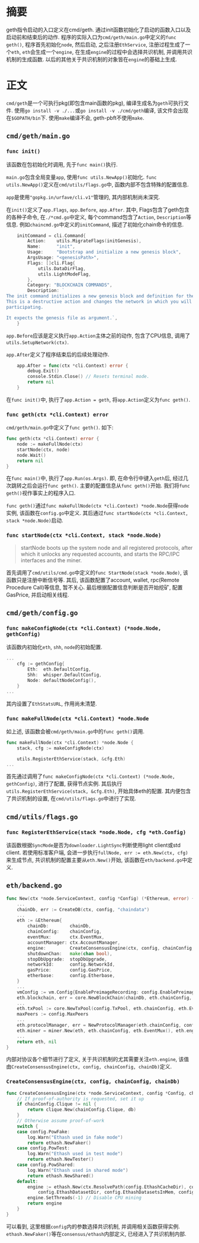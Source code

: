# 摘要

geth指令启动的入口定义在cmd/geth. 通过init函数初始化了启动的函数入口以及启动前和结束后的动作. 程序的实际入口为`cmd/geth/main.go`中定义的`func geth()`, 程序首先初始化`node`, 然后启动, 之后注册`EthService`, 注册过程生成了一个`eth`, `eth`会生成一个`engine`, 在生成`engine`的过程中会选择共识机制, 并调用共识机制的生成函数. 以后的其他关于共识机制的对象皆在`engine`的基础上生成.

# 正文

`cmd/geth`是一个可执行pkg(即包含main函数的pkg), 编译生成名为`geth`可执行文件. 使用`go install -v ./...`或`go install -v ./cmd/geth`编译, 该文件会出现在`$GOPATH/bin`下. 使用`make`编译不会, geth-pbft不使用`make`.

## `cmd/geth/main.go`

### `func init()`

该函数在包初始化时调用, 先于`func main()`执行.

`main.go`包含全局变量`app`, 使用`func utils.NewApp()`初始化. `func utils.NewApp()`定义在`cmd/utils/flags.go`中, 函数内部不包含特殊的配置信息.

`app`是使用`"gopkg.in/urfave/cli.v1"`管理的, 其内部机制尚未深究.

在`init()`定义了`app.Flags`, `app.Before`, `app.After`. 其中, Flags包含了geth包含的各种子命令, 在`./*cmd.go`中定义, 每个command包含了`Action`, `Description`等信息. 例如`chaincmd.go`中定义的`initCommand`, 描述了初始化chain命令的信息.
```go
	initCommand = cli.Command{
		Action:    utils.MigrateFlags(initGenesis),
		Name:      "init",
		Usage:     "Bootstrap and initialize a new genesis block",
		ArgsUsage: "<genesisPath>",
		Flags: []cli.Flag{
			utils.DataDirFlag,
			utils.LightModeFlag,
		},
		Category: "BLOCKCHAIN COMMANDS",
		Description: `
The init command initializes a new genesis block and definition for the network.
This is a destructive action and changes the network in which you will be
participating.

It expects the genesis file as argument.`,
	}
```

`app.Before`应该是定义执行`app.Action`主体之前的动作, 包含了CPU信息, 调用了`utils.SetupNetwork(ctx)`.

`app.After`定义了程序结束后的后续处理动作.
```go
	app.After = func(ctx *cli.Context) error {
		debug.Exit()
		console.Stdin.Close() // Resets terminal mode.
		return nil
	}
```


在`func init()`中, 执行了`app.Action = geth`, 将`app.Action`定义为`func geth()`.

### `func geth(ctx *cli.Context) error`

`cmd/geth/main.go`中定义了`func geth()`. 如下:
```go
func geth(ctx *cli.Context) error {
	node := makeFullNode(ctx)
	startNode(ctx, node)
	node.Wait()
	return nil
}
```

在`func main()`中, 执行了`app.Run(os.Args)`. 即, 在命令行中键入`geth`后, 经过几次跳转之后会运行`func geth()`. 主要的配置信息从`func geth()`开始. 我们将`func geth()`视作事实上的程序入口.

`func geth()`通过`func makeFullNode(ctx *cli.Context) *node.Node`获得`node`实例, 该函数在`config.go`中定义. 其后通过`func startNode(ctx *cli.Context, stack *node.Node)`启动.

### `func startNode(ctx *cli.Context, stack *node.Node)`

> startNode boots up the system node and all registered protocols, after which it unlocks any requested accounts, and starts the RPC/IPC interfaces and the miner.

首先调用了`cmd/utils/cmd.go`中定义的`func StartNode(stack *node.Node)`, 该函数只是注册中断信号等. 其后, 该函数配置了account, wallet, rpc(Remote Procedure Call)等信息, 暂不关心. 最后根据配置信息判断是否开始挖矿, 配置GasPrice, 并启动相关线程.

## `cmd/geth/config.go`

### `func makeConfigNode(ctx *cli.Context) (*node.Node, gethConfig)`
该函数内初始化`eth`, `shh`, `node`的初始配置.
```go
...
	cfg := gethConfig{
		Eth:  eth.DefaultConfig,
		Shh:  whisper.DefaultConfig,
		Node: defaultNodeConfig(),
	}
...
```
其内设置了`EthStatsURL`, 作用尚未清楚.

### `func makeFullNode(ctx *cli.Context) *node.Node`

如上述, 该函数会被`cmd/geth/main.go`中的`func geth()`调用.

```go
func makeFullNode(ctx *cli.Context) *node.Node {
	stack, cfg := makeConfigNode(ctx)

	utils.RegisterEthService(stack, &cfg.Eth)
...
```

首先通过调用了`func makeConfigNode(ctx *cli.Context) (*node.Node, gethConfig)`, 进行了配置, 获得节点实例. 其后执行`utils.RegisterEthService(stack, &cfg.Eth)`, 开始具体eth的配置. 其内便包含了共识机制的设置, 在`cmd/utils/flags.go`中进行了实现.

## `cmd/utils/flags.go`

### `func RegisterEthService(stack *node.Node, cfg *eth.Config)`

该函数根据`SyncMode`是否为`downloader.LightSync`判断使用light client或std client. 若使用标准客户端, 会进一步执行`fullNode, err := eth.New(ctx, cfg)`来生成节点, 共识机制的配置主要从`eth.New()`开始, 该函数在`eth/backend.go`中定义.

## `eth/backend.go`
```go
func New(ctx *node.ServiceContext, config *Config) (*Ethereum, error) {
	...
	chainDb, err := CreateDB(ctx, config, "chaindata")
	...
	eth := &Ethereum{
		chainDb:        chainDb,
		chainConfig:    chainConfig,
		eventMux:       ctx.EventMux,
		accountManager: ctx.AccountManager,
		engine:         CreateConsensusEngine(ctx, config, chainConfig, chainDb),
		shutdownChan:   make(chan bool),
		stopDbUpgrade:  stopDbUpgrade,
		networkId:      config.NetworkId,
		gasPrice:       config.GasPrice,
		etherbase:      config.Etherbase,
	}
	...
	vmConfig := vm.Config{EnablePreimageRecording: config.EnablePreimageRecording}
	eth.blockchain, err = core.NewBlockChain(chainDb, eth.chainConfig, eth.engine, eth.eventMux, vmConfig)
	...
	eth.txPool := core.NewTxPool(config.TxPool, eth.chainConfig, eth.EventMux(), eth.blockchain.State, eth.blockchain.GasLimit)
	maxPeers := config.MaxPeers
	...
	eth.protocolManager, err = NewProtocolManager(eth.chainConfig, config.SyncMode, config.NetworkId, maxPeers, eth.eventMux, eth.txPool, eth.engine, eth.blockchain, chainDb);
	eth.miner = miner.New(eth, eth.chainConfig, eth.EventMux(), eth.engine)
	...
	return eth, nil
}
```
内部对协议各个细节进行了定义, 关于共识机制的尤其需要关注`eth.engine`, 该值由`CreateConsensusEngine(ctx, config, chainConfig, chainDb)`定义.

### `CreateConsensusEngine(ctx, config, chainConfig, chainDb)`
```go
func CreateConsensusEngine(ctx *node.ServiceContext, config *Config, chainConfig *params.ChainConfig, db ethdb.Database) consensus.Engine {
	// If proof-of-authority is requested, set it up
	if chainConfig.Clique != nil {
		return clique.New(chainConfig.Clique, db)
	}
	// Otherwise assume proof-of-work
	switch {
	case config.PowFake:
		log.Warn("Ethash used in fake mode")
		return ethash.NewFaker()
	case config.PowTest:
		log.Warn("Ethash used in test mode")
		return ethash.NewTester()
	case config.PowShared:
		log.Warn("Ethash used in shared mode")
		return ethash.NewShared()
	default:
		engine := ethash.New(ctx.ResolvePath(config.EthashCacheDir), config.EthashCachesInMem, config.EthashCachesOnDisk,
			config.EthashDatasetDir, config.EthashDatasetsInMem, config.EthashDatasetsOnDisk)
		engine.SetThreads(-1) // Disable CPU mining
		return engine
	}
}
```
可以看到, 这里根据`config`内的参数选择共识机制, 并调用相关函数获得实例. `ethash.NewFaker()`等在`consensus/ethash`内部定义, 已经进入了共识机制内部.